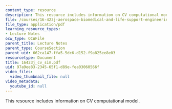 ```yaml
---
content_type: resource
description: This resource includes information on CV computational model.
file: /courses/16-423j-aerospace-biomedical-and-life-support-engineering-spring-2006/97a9ee83234565f1d89efea03060566f_16423j_cv_sim.pdf
file_type: application/pdf
learning_resource_types:
- Lecture Notes
ocw_type: OCWFile
parent_title: Lecture Notes
parent_type: CourseSection
parent_uid: 662ca147-ffa5-5dc6-d152-f9a825ee8e03
resourcetype: Document
title: 16423j_cv_sim.pdf
uid: 97a9ee83-2345-65f1-d89e-fea03060566f
video_files:
  video_thumbnail_file: null
video_metadata:
  youtube_id: null
---
```

This resource includes information on CV computational model.

